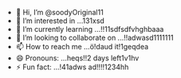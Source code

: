- 👋 Hi, I’m @soodyOriginal11
- 👀 I’m interested in ...131xsd
- 🌱 I’m currently learning ...!!11sdfsdfvhghbaaa
- 💞️ I’m looking to collaborate on ...!!adwasd1111111
- 📫 How to reach me ...ö!daud it!1geqdea
- 😄 Pronouns: ...heqs!!2 days left1v1hv
- ⚡ Fun fact: ...!41adws
ad!!!!1234hh
<!---ad
soodyOriginal/soodyOriginal is a ✨ special ✨ repository because its `README.md` (this file) appears on your GitHub profile.
You can click the Preview link to take a look at your changes.
--->
